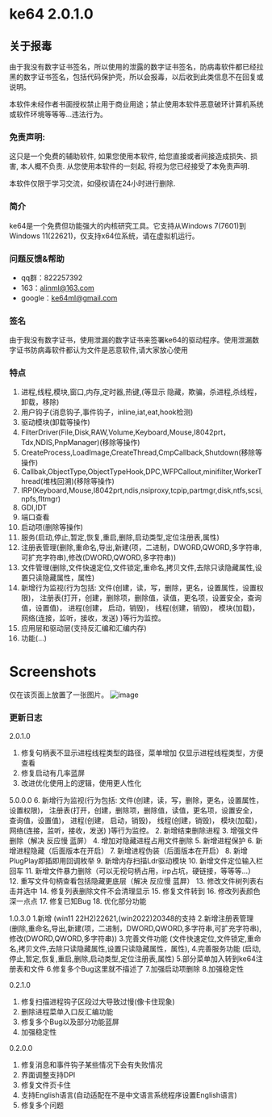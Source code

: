 # ke64 2.0.1.0

## 关于报毒
由于我没有数字证书签名，所以使用的泄露的数字证书签名，防病毒软件都已经拉黑的数字证书签名，包括代码保护壳，所以会报毒，以后收到此类信息不在回复或说明。

本软件未经作者书面授权禁止用于商业用途；禁止使用本软件恶意破环计算机系统或软件环境等等等...违法行为。

### 免责声明:
这只是一个免费的辅助软件, 如果您使用本软件, 给您直接或者间接造成损失、损害, 本人概不负责. 从您使用本软件的一刻起, 将视为您已经接受了本免责声明.

本软件仅限于学习交流，如侵权请在24小时进行删除.

### 简介

ke64是一个免费但功能强大的内核研究工具。它支持从Windows 7(7601)到Windows 11(22621)，仅支持x64位系统，请在虚拟机运行。

### 问题反馈&帮助
* qq群：822257392
* 163：alinml@163.com
* google：ke64ml@gmail.com

### 签名
由于我没有数字证书，使用泄漏的数字证书来签署ke64的驱动程序。使用泄漏数字证书防病毒软件都认为文件是恶意软件,请大家放心使用


### 特点
1. 进程,线程,模块,窗口,内存,定时器,热键,(等显示 隐藏，欺骗，杀进程,杀线程，卸载，移除)
2. 用户钩子(消息钩子,事件钩子，inline,iat,eat,hook检测)
3. 驱动模块(卸载等操作)
4. FilterDriver(File,Disk,RAW,Volume,Keyboard,Mouse,I8042prt，Tdx,NDIS,PnpManager)(移除等操作)
5. CreateProcess,LoadImage,CreateThread,CmpCallback,Shutdown(移除等操作)
6. Callbak,ObjectType,ObjectTypeHook,DPC,WFPCallout,minifilter,WorkerThread(堆栈回溯)(移除等操作)
7. IRP(Keyboard,Mouse,I8042prt,ndis,nsiproxy,tcpip,partmgr,disk,ntfs,scsi,npfs,fltmgr)
8. GDI,IDT
9. 端口查看
10. 启动项(删除等操作)
11. 服务(启动,停止,暂定,恢复,重启,删除,启动类型,定位注册表,属性)
12. 注册表管理(删除,重命名,导出,新建(项，二进制，DWORD,QWORD,多字符串,可扩充字符串),修改(DWORD,QWORD,多字符串))
13. 文件管理(删除,文件快速定位,文件锁定,重命名,拷贝文件,去除只读隐藏属性,设置只读隐藏属性，属性)
14. 新增行为监视(行为包括:
文件(创建，读，写，删除，更名，设置属性，设置权限)，
注册表(打开，创建，删除项，删除值，读值，更名项，设置安全，查询值，设置值)，
进程(创建， 启动，销毁)，
线程(创建，销毁)，
模块(加载)，
网络(连接，监听，接收，发送)
)等行为监控。
15. 应用层和驱动层(支持反汇编和汇编内存)
16. 功能(...)

# Screenshots
仅在该页面上放置了一张图片。
![image](https://github.com/alinml/ke64/blob/main/screenshots/mon.png)

### 更新日志 
2.0.1.0
1. 修复句柄表不显示进程线程类型的路径，菜单增加 仅显示进程线程类型，方便查看
2. 修复启动有几率蓝屏
3. 改进优化使用上的逻辑，使用更人性化

5.0.0.0
6. 新增行为监视(行为包括:
文件(创建，读，写，删除，更名，设置属性，设置权限)，
注册表(打开，创建，删除项，删除值，读值，更名项，设置安全，查询值，设置值)，
进程(创建， 启动，销毁)，
线程(创建，销毁)，
模块(加载)，
网络(连接，监听，接收，发送)
)等行为监控。
2. 新增结束删除进程
3. 增强文件删除（解决 反应慢 蓝屏）
4. 增加对隐藏进程占用文件删除
5. 新增进程保护
6. 新增进程隐藏（后面版本在开启）
7. 新增进程伪装（后面版本在开启）
8. 新增PlugPlay即插即用回调枚举
9. 新增内存扫描Ldr驱动模块
10. 新增文件定位输入栏 回车
11. 新增文件暴力删除（可以无视句柄占用，irp占坑，硬链接，等等等...）
12. 重写文件句柄查看包括隐藏更底层（解决 反应慢 蓝屏）
13. 修改文件树列表右击并选中
14. 修复列表删除文件不会清理显示
15. 修复文件转到
16. 修改列表颜色深一点点
17. 修复已知Bug
18. 优化部分功能

1.0.3.0
1.新增 (win11 22H2)22621,(win2022)20348的支持
2.新增注册表管理 (删除,重命名,导出,新建(项，二进制，DWORD,QWORD,多字符串,可扩充字符串),修改(DWORD,QWORD,多字符串))
3.完善文件功能 (文件快速定位,文件锁定,重命名,拷贝文件,去除只读隐藏属性,设置只读隐藏属性，属性),
4.完善服务功能 (启动,停止,暂定,恢复,重启,删除,启动类型,定位注册表,属性)
5.部分菜单加入转到ke64注册表和文件
6.修复多个Bug这里就不描述了
7.加强启动项删除
8.加强稳定性

0.2.1.0
1. 修复扫描进程钩子区段过大导致过慢(像卡住现象)
2. 删除进程菜单入口反汇编功能
3. 修复多个Bug以及部分功能蓝屏
4. 加强稳定性

0.2.0.0
1. 修复消息和事件钩子某些情况下会有失败情况
2. 界面调整支持DPI
3. 修复文件页卡住
4. 支持English语言(自动适配在不是中文语言系统程序设置English语言)
5. 修复多个问题
